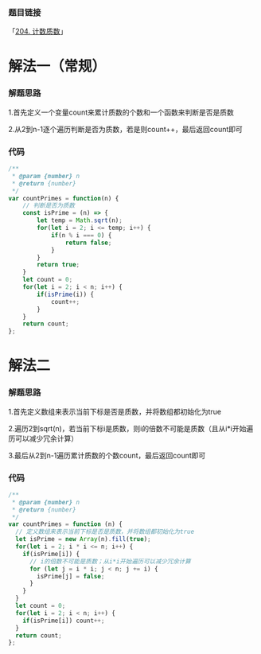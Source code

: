 ### 题目链接

「[204. 计数质数](https://leetcode.cn/problems/count-primes/)」

# 解法一（常规）

### 解题思路

1.首先定义一个变量count来累计质数的个数和一个函数来判断是否是质数

2.从2到n-1逐个遍历判断是否为质数，若是则count++，最后返回count即可

### 代码

```javascript
/**
 * @param {number} n
 * @return {number}
 */
var countPrimes = function(n) {
    // 判断是否为质数
    const isPrime = (n) => {
        let temp = Math.sqrt(n);
        for(let i = 2; i <= temp; i++) {
            if(n % i === 0) {
                return false;
            }
        }
        return true;
    }
    let count = 0;
    for(let i = 2; i < n; i++) {
        if(isPrime(i)) {
            count++;
        }
    }
    return count;
};
```

# 解法二

### 解题思路

1.首先定义数组来表示当前下标是否是质数，并将数组都初始化为true

2.遍历2到sqrt(n)，若当前下标i是质数，则i的倍数不可能是质数（且从i*i开始遍历可以减少冗余计算）

3.最后从2到n-1遍历累计质数的个数count，最后返回count即可

### 代码

```javascript
/**
 * @param {number} n
 * @return {number}
 */
var countPrimes = function (n) {
  // 定义数组来表示当前下标是否是质数，并将数组都初始化为true
  let isPrime = new Array(n).fill(true);
  for(let i = 2; i * i <= n; i++) {
    if(isPrime[i]) {
      // i的倍数不可能是质数；从i*i开始遍历可以减少冗余计算
      for (let j = i * i; j < n; j += i) {
        isPrime[j] = false;
      }
    }
  }
  let count = 0;
  for(let i = 2; i < n; i++) {
    if(isPrime[i]) count++;
  }
  return count;
};
```

